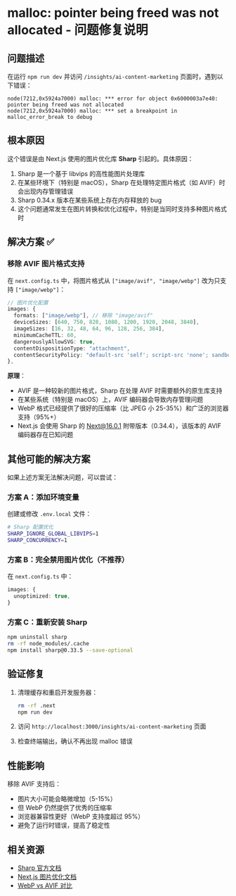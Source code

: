 # malloc: pointer being freed was not allocated - 问题修复说明

## 问题描述

在运行 `npm run dev` 并访问 `/insights/ai-content-marketing` 页面时，遇到以下错误：

```
node(7212,0x5924a7000) malloc: *** error for object 0x6000003a7e40: pointer being freed was not allocated
node(7212,0x5924a7000) malloc: *** set a breakpoint in malloc_error_break to debug
```

## 根本原因

这个错误是由 Next.js 使用的图片优化库 **Sharp** 引起的。具体原因：

1. Sharp 是一个基于 libvips 的高性能图片处理库
2. 在某些环境下（特别是 macOS），Sharp 在处理特定图片格式（如 AVIF）时会出现内存管理错误
3. Sharp 0.34.x 版本在某些系统上存在内存释放的 bug
4. 这个问题通常发生在图片转换和优化过程中，特别是当同时支持多种图片格式时

## 解决方案 ✅

### 移除 AVIF 图片格式支持

在 `next.config.ts` 中，将图片格式从 `["image/avif", "image/webp"]` 改为只支持 `["image/webp"]`：

```typescript
// 图片优化配置
images: {
  formats: ["image/webp"], // 移除 "image/avif"
  deviceSizes: [640, 750, 828, 1080, 1200, 1920, 2048, 3840],
  imageSizes: [16, 32, 48, 64, 96, 128, 256, 384],
  minimumCacheTTL: 60,
  dangerouslyAllowSVG: true,
  contentDispositionType: "attachment",
  contentSecurityPolicy: "default-src 'self'; script-src 'none'; sandbox;",
},
```

**原理**：
- AVIF 是一种较新的图片格式，Sharp 在处理 AVIF 时需要额外的原生库支持
- 在某些系统（特别是 macOS）上，AVIF 编码器会导致内存管理问题
- WebP 格式已经提供了很好的压缩率（比 JPEG 小 25-35%）和广泛的浏览器支持（95%+）
- Next.js 会使用 Sharp 的 Next@16.0.1 附带版本（0.34.4），该版本的 AVIF 编码器存在已知问题

## 其他可能的解决方案

如果上述方案无法解决问题，可以尝试：

### 方案 A：添加环境变量

创建或修改 `.env.local` 文件：

```bash
# Sharp 配置优化
SHARP_IGNORE_GLOBAL_LIBVIPS=1
SHARP_CONCURRENCY=1
```

### 方案 B：完全禁用图片优化（不推荐）

在 `next.config.ts` 中：

```typescript
images: {
  unoptimized: true,
}
```

### 方案 C：重新安装 Sharp

```bash
npm uninstall sharp
rm -rf node_modules/.cache
npm install sharp@0.33.5 --save-optional
```

## 验证修复

1. 清理缓存和重启开发服务器：
   ```bash
   rm -rf .next
   npm run dev
   ```

2. 访问 `http://localhost:3000/insights/ai-content-marketing` 页面

3. 检查终端输出，确认不再出现 malloc 错误

## 性能影响

移除 AVIF 支持后：
- 图片大小可能会略微增加（5-15%）
- 但 WebP 仍然提供了优秀的压缩率
- 浏览器兼容性更好（WebP 支持度超过 95%）
- 避免了运行时错误，提高了稳定性

## 相关资源

- [Sharp 官方文档](https://sharp.pixelplumbing.com/)
- [Next.js 图片优化文档](https://nextjs.org/docs/app/building-your-application/optimizing/images)
- [WebP vs AVIF 对比](https://web.dev/articles/avif)
